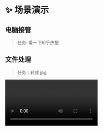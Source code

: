 # ✨ 场景演示

## 电脑接管

> 任务: 看一下知乎热搜

[](https://raw.githubusercontent.com/Simpleyyt/picgo-image/master/takeover.mp4 ':include controls width="100%"')

## 文件处理

> 任务：转成 jpg

![](https://raw.githubusercontent.com/Simpleyyt/picgo-image/master/file.mp4 ':include controls width="100%"')